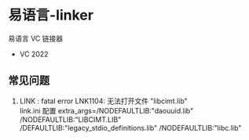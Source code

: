 # 易语言-linker

易语言 VC 链接器

- VC 2022

## 常见问题

1. LINK : fatal error LNK1104: 无法打开文件 "libcimt.lib"  
   link.ini 配置 extra_args=/NODEFAULTLIB:"daouuid.lib" /NODEFAULTLIB:"LIBCIMT.LIB" /DEFAULTLIB:"legacy_stdio_definitions.lib" /NODEFAULTLIB:"libc.lib"